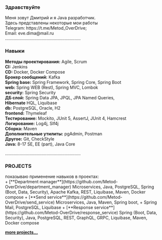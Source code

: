 <h3>Здравствуйте</h3>
Меня зовут Дмитрий и я Java разработчик.<br>
Здесь представлены некоторые мои работы <br>
Telegram: https://t.me/Metod_OverDrive; <br>
Email: eve.dima@mail.ru <br>
..............................................................

<h3>Навыки</h3>

**Методы проектирования:** Agile, Scrum <br>
**CI:** Jenkins<br>
**CD:** Docker, Docker Compose <br>
**Брокер сообщений:** Kafka <br>
**Spring base:** Spring Framework, Spring Core, Spring Boot <br>
**web:** Spring WEB (Rest), Spring MVC, Lombok <br>
**security:** Spring Security <br>
**ДБ слой:** Spring Data JPA, JPQL, JPA Named Queries, <br>
**Hibernate** HQL, Liquibase <br>
**db:** PostgreSQL, Oracle, H2 <br>
**frontend:** Thymeleaf<br>
**Тестирование:** Mockito, JUnit 5, AssertJ,  JUnit 4, Hamcrest <br>
**Логирование:** Log4j, Slf4j <br>
**Сборка:** Maven <br>
**Дополнительные утилиты:** pgAdmin, Postman <br>
**Другое:** Git, CheckStyle <br>
**Java:** 8-17 SE, EE (part), Java Core <br>

..............................................................

<h3>PROJECTS</h3>
показываю применение навыков в проектах:<br>
+ [**Department manager**](https://github.com/Metod-OverDrive/department_manager) Microservices, Java, PostgreSQL,
  Spring (Boot, Data, Security), Apache Kafka, REST, Liquibase, Maven, Docker compose
+ [**Send service**](https://github.com/Metod-OverDrive/send_service) Microservices, Java, Maven, Spring boot,
+ Spring Mail, PostgreSQL, Liquibase
+ [**Response service**](https://github.com/Metod-OverDrive/response_service) Spring (Boot, Data, Security),
  Java, PostgreSQL, REST, GraphQL, GRPC, Liquibase, Maven, Docker compose

<a href = "https://github.com/Metod-OverDrive?tab=repositories"> **more projects...** </a>
